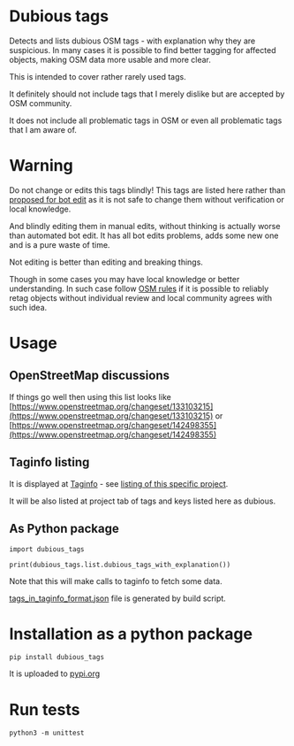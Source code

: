 # Dubious tags

Detects and lists dubious OSM tags - with explanation why they are suspicious. In many cases it is possible to find better tagging for affected objects, making OSM data more usable and more clear.

This is intended to cover rather rarely used tags.

It definitely should not include tags that I merely dislike but are accepted by OSM community.

It does not include all problematic tags in OSM or even all problematic tags that I am aware of.

# Warning

Do not change or edits this tags blindly! This tags are listed here rather than [proposed for bot edit](https://wiki.openstreetmap.org/wiki/Mechanical_Edits/Mateusz_Konieczny_-_bot_account#Active_tasks) as it is not safe to change them without verification or local knowledge.

And blindly editing them in manual edits, without thinking is actually worse than automated bot edit. It has all bot edits problems, adds some new one and is a pure waste of time.


Not editing is better than editing and breaking things.

Though in some cases you may have local knowledge or better understanding. In such case follow [OSM rules](https://wiki.openstreetmap.org/wiki/Automated_Edits_code_of_conduct) if it is possible to reliably retag objects without individual review and local community agrees with such idea.



# Usage

## OpenStreetMap discussions

If things go well then using this list looks like [https://www.openstreetmap.org/changeset/133103215](https://www.openstreetmap.org/changeset/133103215) or [https://www.openstreetmap.org/changeset/142498355](https://www.openstreetmap.org/changeset/142498355)

## Taginfo listing

It is displayed at [Taginfo](https://taginfo.openstreetmap.org/projects) - see [listing of this specific project](https://taginfo.openstreetmap.org/projects/dubious_tags_mk).

It will be also listed at project tab of tags and keys listed here as dubious.

## As Python package

```
import dubious_tags

print(dubious_tags.list.dubious_tags_with_explanation())
```

Note that this will make calls to taginfo to fetch some data.

[tags_in_taginfo_format.json](tags_in_taginfo_format.json) file is generated by build script.

# Installation as a python package

`pip install dubious_tags`

It is uploaded to [pypi.org](https://pypi.org/project/dubious_tags/)

# Run tests

```
python3 -m unittest
```
